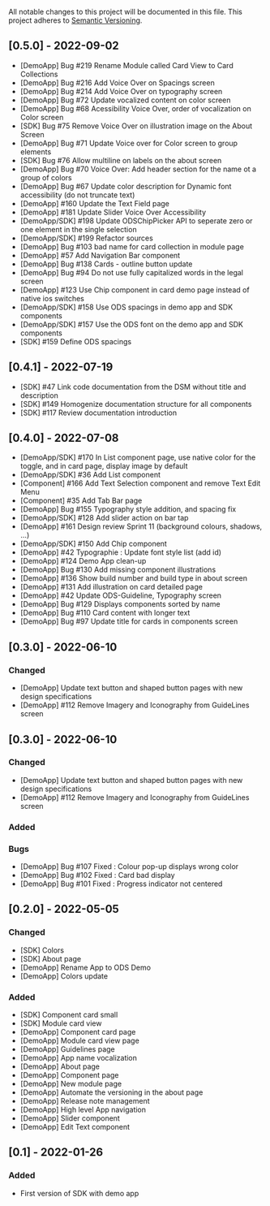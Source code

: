 All notable changes to this project will be documented in this file.
This project adheres to [Semantic Versioning](http://semver.org/).

## [0.5.0] - 2022-09-02

- [DemoApp] Bug #219 Rename Module called Card View to Card Collections 
- [DemoApp] Bug #216 Add Voice Over on Spacings screen
- [DemoApp] Bug #214 Add Voice Over on typography screen
- [DemoApp] Bug #72 Update vocalized content on color screen
- [DemoApp] Bug #68 Acessibility Voice Over, order of vocalization on Color screen 
- [SDK] Bug #75 Remove Voice Over on illustration image on the About Screen  
- [DemoApp] Bug #71 Update Voice over for Color screen to group elements 
- [SDK] Bug #76 Allow multiline on labels on the about screen
- [DemoApp] Bug #70 Voice Over: Add header section for the name ot a group of colors
- [DemoApp] Bug #67 Update color description for Dynamic font accessibility (do not truncate text)
- [DemoApp] #160 Update the Text Field page
- [DemoApp] #181 Update Slider Voice Over Accessibility  
- [DemoApp/SDK] #198 Update ODSChipPicker API to seperate zero or one element in the single selection 
- [DemoApp/SDK] #199 Refactor sources
- [DemoApp] Bug #103 bad name for card collection in module page
- [DemoApp] #57 Add Navigation Bar component
- [DemoApp] Bug #138 Cards - outline button update
- [DemoApp] Bug #94 Do not use fully capitalized words in the legal screen
- [DemoApp] #123 Use Chip component in card demo page instead of native ios switches
- [DemoApp/SDK] #158 Use ODS spacings in demo app and SDK components
- [DemoApp/SDK] #157 Use the ODS font on the demo app and SDK components  
- [SDK] #159 Define ODS spacings

## [0.4.1] - 2022-07-19

- [SDK] #47 Link code documentation from the DSM without title and description 
- [SDK] #149 Homogenize documentation structure for all components
- [SDK] #117 Review documentation introduction
 
## [0.4.0] - 2022-07-08

- [DemoApp/SDK] #170 In List component page, use native color for the toggle, and in card page, display image by default
- [DemoApp/SDK] #36 Add List component
- [Component] #166 Add Text Selection component and remove Text Edit Menu
- [Component] #35 Add Tab Bar page
- [DemoApp] Bug #155 Typography style addition, and spacing fix
- [DemoApp/SDK] #128 Add slider action on bar tap
- [DemoApp] #161 Design review Sprint 11 (background colours, shadows, ...) 
- [DemoApp/SDK] #150 Add Chip component
- [DemoApp] #42 Typographie : Update font style list (add id)
- [DemoApp] #124 Demo App clean-up
- [DemoApp] Bug #130 Add missing component illustrations
- [DemoApp] #136 Show build number and build type in about screen 
- [DemoApp] #131 Add illustration on card detailed page  
- [DemoApp] #42 Update ODS-Guideline, Typography screen
- [DemoApp] Bug #129 Displays components sorted by name
- [DemoApp] Bug #110 Card content with longer text
- [DemoApp] Bug #97 Update title for cards in components screen

## [0.3.0] - 2022-06-10
### Changed
- [DemoApp] Update text button and shaped button pages with new design specifications
- [DemoApp] #112 Remove Imagery and Iconography from GuideLines screen

## [0.3.0] - 2022-06-10
### Changed
- [DemoApp] Update text button and shaped button pages with new design specifications
- [DemoApp] #112 Remove Imagery and Iconography from GuideLines screen

### Added

### Bugs
- [DemoApp] Bug #107 Fixed : Colour pop-up displays wrong color
- [DemoApp] Bug #102 Fixed : Card bad display
- [DemoApp] Bug #101 Fixed : Progress indicator not centered

## [0.2.0] - 2022-05-05
### Changed
- [SDK] Colors
- [SDK] About page
- [DemoApp] Rename App to ODS Demo
- [DemoApp] Colors update

### Added
- [SDK] Component card small
- [SDK] Module card view
- [DemoApp] Component card page
- [DemoApp] Module card view page
- [DemoApp] Guidelines page
- [DemoApp] App name vocalization
- [DemoApp] About page
- [DemoApp] Component page
- [DemoApp] New module page
- [DemoApp] Automate the versioning in the about page
- [DemoApp] Release note management
- [DemoApp] High level App navigation
- [DemoApp] Slider component
- [DemoApp] Edit Text component

## [0.1] - 2022-01-26
### Added
- First version of SDK with demo app
